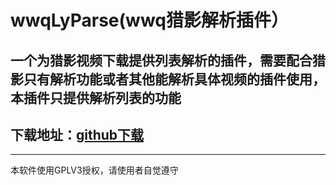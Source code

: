 # wwqLyParse(wwq猎影解析插件）

一个为猎影视频下载提供列表解析的插件，需要配合猎影只有解析功能或者其他能解析具体视频的插件使用，本插件只提供解析列表的功能
---

## 下载地址：[github下载](https://github.com/wwqgtxx/wwqLyParse/archive/master.zip)

---

本软件使用GPLV3授权，请使用者自觉遵守